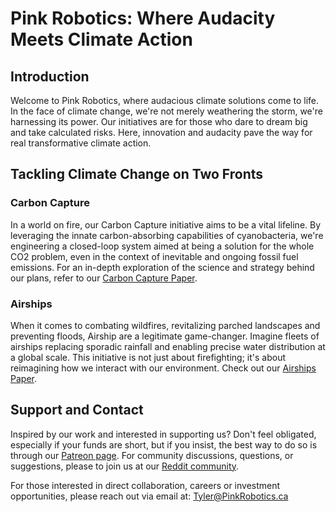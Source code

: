 # Pink Robotics: Where Audacity Meets Climate Action

## Introduction
Welcome to Pink Robotics, where audacious climate solutions come to life. In the face of climate change, we're not merely weathering the storm, we're harnessing its power. Our initiatives are for those who dare to dream big and take calculated risks. Here, innovation and audacity pave the way for real transformative climate action.

## Tackling Climate Change on Two Fronts

### Carbon Capture
In a world on fire, our Carbon Capture initiative aims to be a vital lifeline. By leveraging the innate carbon-absorbing capabilities of cyanobacteria, we're engineering a closed-loop system aimed at being a solution for the whole CO2 problem, even in the context of inevitable and ongoing fossil fuel emissions. For an in-depth exploration of the science and strategy behind our plans, refer to our [Carbon Capture Paper](https://github.com/PinkRobotics/PinkRobotics/blob/main/CarbonCapture.md).


### Airships
When it comes to combating wildfires, revitalizing parched landscapes and preventing floods, Airship are a legitimate game-changer. Imagine fleets of airships replacing sporadic rainfall and enabling precise water distribution at a global scale. This initiative is not just about firefighting; it's about reimagining how we interact with our environment. Check out our [Airships Paper](Airships.md).


## Support and Contact
Inspired by our work and interested in supporting us? Don't feel obligated, especially if your funds are short, but if you insist, the best way to do so is through our [Patreon page](https://www.patreon.com/PinkRobotics). For community discussions, questions, or suggestions, please to join us at our [Reddit community](https://www.reddit.com/r/PinkRobotics/).

For those interested in direct collaboration, careers or investment opportunities, please reach out via email at: Tyler@PinkRobotics.ca
